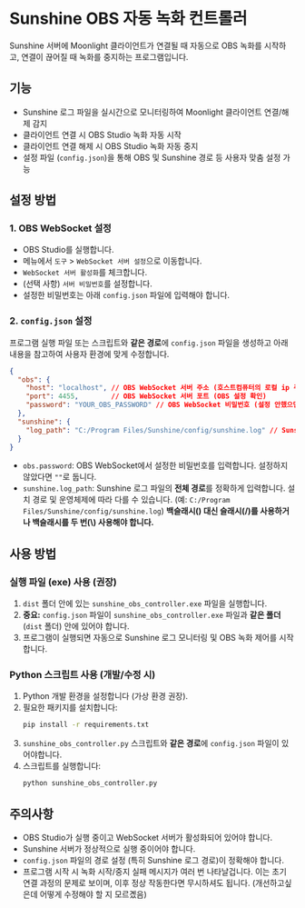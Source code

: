 # Sunshine OBS 자동 녹화 컨트롤러

Sunshine 서버에 Moonlight 클라이언트가 연결될 때 자동으로 OBS 녹화를 시작하고, 연결이 끊어질 때 녹화를 중지하는 프로그램입니다.

## 기능

- Sunshine 로그 파일을 실시간으로 모니터링하여 Moonlight 클라이언트 연결/해제 감지
- 클라이언트 연결 시 OBS Studio 녹화 자동 시작
- 클라이언트 연결 해제 시 OBS Studio 녹화 자동 중지
- 설정 파일 (`config.json`)을 통해 OBS 및 Sunshine 경로 등 사용자 맞춤 설정 가능

## 설정 방법

### 1. OBS WebSocket 설정

- OBS Studio를 실행합니다.
- 메뉴에서 `도구` > `WebSocket 서버 설정`으로 이동합니다.
- `WebSocket 서버 활성화`를 체크합니다.
- (선택 사항) `서버 비밀번호`를 설정합니다.
- 설정한 비밀번호는 아래 `config.json` 파일에 입력해야 합니다.

### 2. `config.json` 설정

프로그램 실행 파일 또는 스크립트와 **같은 경로**에 `config.json` 파일을 생성하고 아래 내용을 참고하여 사용자 환경에 맞게 수정합니다.

```json
{
  "obs": {
    "host": "localhost", // OBS WebSocket 서버 주소 (호스트컴퓨터의 로컬 ip 주소. 같은 컴퓨터에서 실행되는 경우 localhost)
    "port": 4455,        // OBS WebSocket 서버 포트 (OBS 설정 확인)
    "password": "YOUR_OBS_PASSWORD" // OBS WebSocket 비밀번호 (설정 안했으면 빈 문자열 "")
  },
  "sunshine": {
    "log_path": "C:/Program Files/Sunshine/config/sunshine.log" // Sunshine 로그 파일 전체 경로
  }
}
```

- `obs.password`: OBS WebSocket에서 설정한 비밀번호를 입력합니다. 설정하지 않았다면 `""`로 둡니다.
- `sunshine.log_path`: Sunshine 로그 파일의 **전체 경로**를 정확하게 입력합니다. 설치 경로 및 운영체제에 따라 다를 수 있습니다. (예: `C:/Program Files/Sunshine/config/sunshine.log`) **백슬래시(\) 대신 슬래시(/)를 사용하거나 백슬래시를 두 번(\\) 사용해야 합니다.**

## 사용 방법

### 실행 파일 (exe) 사용 (권장)

1. `dist` 폴더 안에 있는 `sunshine_obs_controller.exe` 파일을 실행합니다.
2. **중요:** `config.json` 파일이 `sunshine_obs_controller.exe` 파일과 **같은 폴더** (`dist` 폴더) 안에 있어야 합니다.
3. 프로그램이 실행되면 자동으로 Sunshine 로그 모니터링 및 OBS 녹화 제어를 시작합니다.

### Python 스크립트 사용 (개발/수정 시)

1. Python 개발 환경을 설정합니다 (가상 환경 권장).
2. 필요한 패키지를 설치합니다:
   ```bash
   pip install -r requirements.txt
   ```
3. `sunshine_obs_controller.py` 스크립트와 **같은 경로**에 `config.json` 파일이 있어야합니다.
4. 스크립트를 실행합니다:
   ```bash
   python sunshine_obs_controller.py
   ```

## 주의사항

- OBS Studio가 실행 중이고 WebSocket 서버가 활성화되어 있어야 합니다.
- Sunshine 서버가 정상적으로 실행 중이어야 합니다.
- `config.json` 파일의 경로 설정 (특히 Sunshine 로그 경로)이 정확해야 합니다.
- 프로그램 시작 시 녹화 시작/중지 실패 메시지가 여러 번 나타날겁니다. 이는 초기 연결 과정의 문제로 보이며, 이후 정상 작동한다면 무시하셔도 됩니다. (개선하고싶은데 어떻게 수정해야 할 지 모르곘음)